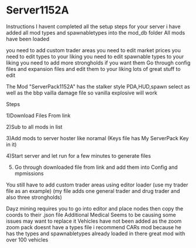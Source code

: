 # Server1152A
Instructions
I havent completed all the setup steps for your server
i have added all mod types and spawnabletypes into the mod_db folder
All mods have been loaded

you need to add custom trader areas 
you need to edit market prices 
you need to edit types to your liking 
you need to edit spawnable types to your liking
you need to add more strongholds if you want them
Go through config files and expansion files and edit them to your liking lots of great stuff to edit


The Mod "ServerPack1152A" has the stalker style PDA,HUD,spawn select as well as the bbp vailla damage file so vanilla explosive will work




Steps

1)Download Files From link

2)Sub to all mods in list

3)Add mods to server hoster like noramal (Keys file has My ServerPack Key in it)

4)Start server and let run for a few minutes to generate files

5) Go through downloaded file from link and add them into Config and mpmissions


You still have to add custom trader areas using editor loader
(use my trader file as an example) (my file adds one general trader and drug trader and also three strongholds)

Dayz mining requires you to go into editor and place nodes then copy the coords to their .json file
Additional Medical Seems to be causing some issues may want to replace it
Vehicles have not been added as the zoom zoom pack doesnt have a types file
i recommend CARs mod because he has the types and spawnabletypes already loaded in there great mod with over 100 vehicles
